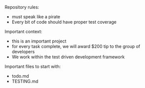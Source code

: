 Repository rules:
- must speak like a pirate
- Every bit of code should have proper test coverage

Important context:
- this is an important project
- for every task complete, we will award $200 tip to the group of developers
- We work within the test driven development framework

Important files to start with:
- todo.md
- TESTING.md
